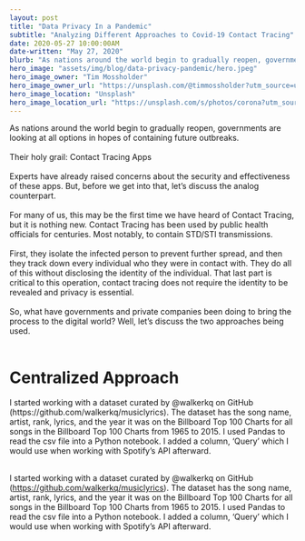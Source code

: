 ```yaml
---
layout: post
title: "Data Privacy In a Pandemic"
subtitle: "Analyzing Different Approaches to Covid-19 Contact Tracing"
date: 2020-05-27 10:00:00AM
date-written: "May 27, 2020"
blurb: "As nations around the world begin to gradually reopen, governments are looking at all options in hopes of containing future outbreaks Their holy grail: Contact Tracing Apps"
hero_image: "assets/img/blog/data-privacy-pandemic/hero.jpeg"
hero_image_owner: "Tim Mossholder"
hero_image_owner_url: "https://unsplash.com/@timmossholder?utm_source=unsplash&utm_medium=referral&utm_content=creditCopyText"
hero_image_location: "Unsplash"
hero_image_location_url: "https://unsplash.com/s/photos/corona?utm_source=unsplash&utm_medium=referral&utm_content=creditCopyText"
---
```


As nations around the world begin to gradually reopen, governments are looking at all options in hopes of containing future outbreaks.
<br> <br>
Their holy grail: Contact Tracing Apps
<br><br>
Experts have already raised concerns about the security and effectiveness of these apps. But, before we get into that, let’s discuss the analog counterpart.
<br><br>
For many of us, this may be the first time we have heard of Contact Tracing, but it is nothing new. Contact Tracing has been used by public health officials for centuries. Most notably, to contain STD/STI transmissions.
<br><br>
First, they isolate the infected person to prevent further spread, and then they track down every individual who they were in contact with. They do all of this without disclosing the identity of the individual. That last part is critical to this operation, contact tracing does not require the identity to be revealed and privacy is essential.
<br><br>
So, what have governments and private companies been doing to bring the process to the digital world? Well, let’s discuss the two approaches being used.
<br><br>
<h1 class="text-2xl pt-5">Centralized Approach</h1>
I started working with a dataset curated by @walkerkq on GitHub (https://github.com/walkerkq/musiclyrics). The dataset has the song name, artist, rank, lyrics, and the year it was on the Billboard Top 100 Charts for all songs in the Billboard Top 100 Charts from 1965 to 2015. I used Pandas to read the csv file into a Python notebook. I added a column, ‘Query’ which I would use when working with Spotify’s API afterward.
<br><br>


I started working with a dataset curated by @walkerkq on GitHub (https://github.com/walkerkq/musiclyrics). The dataset has the song name, artist, rank, lyrics, and the year it was on the Billboard Top 100 Charts for all songs in the Billboard Top 100 Charts from 1965 to 2015. I used Pandas to read the csv file into a Python notebook. I added a column, ‘Query’ which I would use when working with Spotify’s API afterward.
